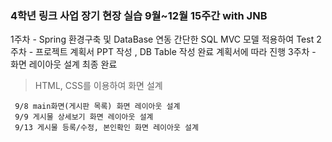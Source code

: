 ### 4학년 링크 사업 장기 현장 실습 9월~12월 15주간 with JNB

1주차 - Spring 환경구축 및 DataBase 연동 간단한 SQL MVC 모델 적용하여 Test
2주차 - 프로젝트 계획서 PPT 작성 , DB Table 작성 완료 계획서에 따라 진행
3주차 - 화면 레이아웃 설계 최종 완료
>HTML, CSS를 이용하여 화면 설계

     9/8 main화면(게시판 목록) 화면 레이아웃 설계
     9/9 게시물 상세보기 화면 레이아웃 설계
     9/13 게시물 등록/수정, 본인확인 화면 레이아웃 설계